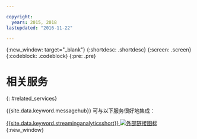 ```yaml
---

copyright:
  years: 2015, 2018
lastupdated: "2016-11-22"

---
```


{:new_window: target="_blank"}
{:shortdesc: .shortdesc}
{:screen: .screen}
{:codeblock: .codeblock}
{:pre: .pre}



# 相关服务
{: #related_services}

{{site.data.keyword.messagehub}} 可与以下服务很好地集成：

 [{{site.data.keyword.streaminganalyticsshort}} ![外部链接图标](../../icons/launch-glyph.svg "外部链接图标")](https://developer.ibm.com/messaging/2015/12/07/streaminganalyticsmessagehub/){:new_window} 
 
 
 
 

